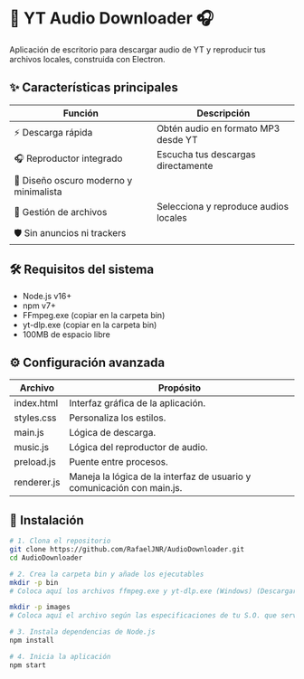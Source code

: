 
# 🎵 YT Audio Downloader 🎧

Aplicación de escritorio para descargar audio de YT y reproducir tus archivos locales, construida con Electron.

## ✨ Características principales

| Función | Descripción |
|---------|-------------|
| ⚡ Descarga rápida | Obtén audio en formato MP3 desde YT |
| 🎧 Reproductor integrado | Escucha tus descargas directamente |
| 🎨 Diseño oscuro moderno y minimalista |
| 📂 Gestión de archivos | Selecciona y reproduce audios locales |
| 🛡️ Sin anuncios ni trackers |

## 🛠 Requisitos del sistema

- Node.js v16+
- npm v7+
- FFmpeg.exe (copiar en la carpeta bin)
- yt-dlp.exe (copiar en la carpeta bin)
- 100MB de espacio libre

## ⚙️ Configuración avanzada

| Archivo | Propósito |
|---------|-----------|
|index.html | Interfaz gráfica de la aplicación. |
|styles.css | Personaliza los estilos. |
|main.js | Lógica de descarga. |
|music.js | Lógica del reproductor de audio. |
|preload.js | Puente entre procesos. |
|renderer.js | Maneja la lógica de la interfaz de usuario y comunicación con main.js. |

## 🚀 Instalación

```bash
# 1. Clona el repositorio
git clone https://github.com/RafaelJNR/AudioDownloader.git
cd AudioDownloader

# 2. Crea la carpeta bin y añade los ejecutables
mkdir -p bin
# Coloca aquí los archivos ffmpeg.exe y yt-dlp.exe (Windows) (Descargar siempre de fuentes oficiales) o los binarios correspondientes para tu sistema

mkdir -p images
# Coloca aquí el archivo según las especificaciones de tu S.O. que servirá como icono de tu app. 

# 3. Instala dependencias de Node.js
npm install

# 4. Inicia la aplicación
npm start



